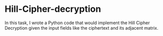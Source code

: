 # Hill-Cipher-decryption
In this task, I wrote a Python code that would implement the Hill Cipher Decryption given the input fields like the ciphertext and its adjacent matrix.
